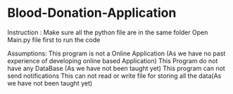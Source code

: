 # Blood-Donation-Application
Instruction : 
Make sure all the python file are in the same folder
Open Main.py file first to run the code


Assumptions:
This program is not a Online Application (As we have no past experience of developing online based Application)
This Program do not have any DataBase (As we have not been taught yet)
This program can not send notifications
This can not read or write file for storing all the data(As we have not been taught yet)
